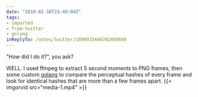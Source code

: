 ```yaml
---
date: "2019-02-16T23:48:04Z"
tags:
- imported
- from-twitter
- golang
inReplyTo: /notes/twitter/1096915446702489600
---
```

"How did I do it?", you ask?

WELL. I used ffmpeg to extract 5 second moments to PNG frames, then some custom [golang](/tags/golang) to compare the perceptual hashes of every frame and look for identical hashes that are more than a few frames apart. {{< imgorvid src="media-1.mp4" >}}

